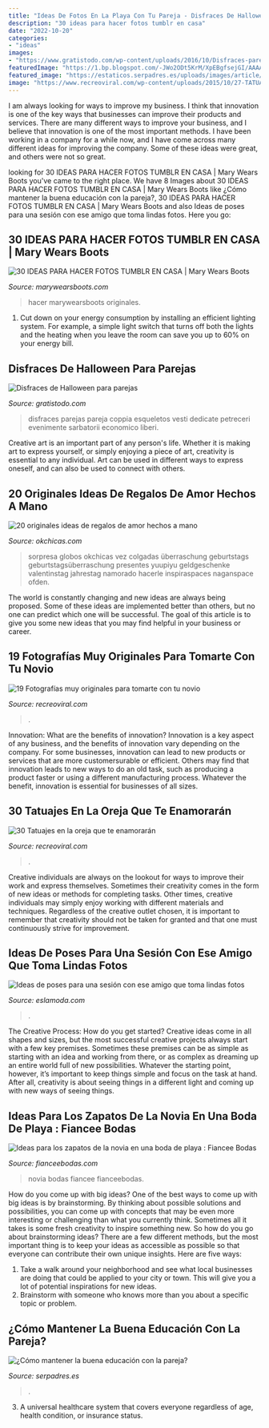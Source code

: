 ```yaml
---
title: "Ideas De Fotos En La Playa Con Tu Pareja - Disfraces De Halloween Para Parejas"
description: "30 ideas para hacer fotos tumblr en casa"
date: "2022-10-20"
categories:
- "ideas"
images:
- "https://www.gratistodo.com/wp-content/uploads/2016/10/Disfraces-parejas-halloween-16.jpg"
featuredImage: "https://1.bp.blogspot.com/-JWo2ODt5KrM/XpEBgfsejGI/AAAAAAAAM-g/O9ixHQ18hVAoLsOk3luYaVyiTiFemAy4gCNcBGAsYHQ/s1600/fotos%2Bnovios%2Bcasa.jpg"
featured_image: "https://estaticos.serpadres.es/uploads/images/article/53db7276dce6174d23528360/pareja-sonriendo.jpg"
image: "https://www.recreoviral.com/wp-content/uploads/2015/10/27-TATUAJES-OREJAS-23-644x750.jpg"
---
```



I am always looking for ways to improve my business. I think that innovation is one of the key ways that businesses can improve their products and services. There are many different ways to improve your business, and I believe that innovation is one of the most important methods. I have been working in a company for a while now, and I have come across many different ideas for improving the company. Some of these ideas were great, and others were not so great.

	

		
looking for 30 IDEAS PARA HACER FOTOS TUMBLR EN CASA | Mary Wears Boots you've came to the right place. We have 8 Images about 30 IDEAS PARA HACER FOTOS TUMBLR EN CASA | Mary Wears Boots like ¿Cómo mantener la buena educación con la pareja?, 30 IDEAS PARA HACER FOTOS TUMBLR EN CASA | Mary Wears Boots and also Ideas de poses para una sesión con ese amigo que toma lindas fotos. Here you go:
		
    
## 30 IDEAS PARA HACER FOTOS TUMBLR EN CASA | Mary Wears Boots

<img loading=lazy src="https://1.bp.blogspot.com/-JWo2ODt5KrM/XpEBgfsejGI/AAAAAAAAM-g/O9ixHQ18hVAoLsOk3luYaVyiTiFemAy4gCNcBGAsYHQ/s1600/fotos%2Bnovios%2Bcasa.jpg" onerror="this.onerror=null;this.src='https://tse3.mm.bing.net/th?id=OIP.c65W_Y5NYfqx73dtZLzl_QHaLF&amp;pid=15.1';" alt="30 IDEAS PARA HACER FOTOS TUMBLR EN CASA | Mary Wears Boots">

_Source: marywearsboots.com_

>hacer marywearsboots originales. 

	

1. Cut down on your energy consumption by installing an efficient lighting system. For example, a simple light switch that turns off both the lights and the heating when you leave the room can save you up to 60% on your energy bill.

    
## Disfraces De Halloween Para Parejas

<img loading=lazy src="https://www.gratistodo.com/wp-content/uploads/2016/10/Disfraces-parejas-halloween-16.jpg" onerror="this.onerror=null;this.src='https://tse4.mm.bing.net/th?id=OIP.bo8y7EgjSH23rvFwg519MwHaFC&amp;pid=15.1';" alt="Disfraces de Halloween para parejas">

_Source: gratistodo.com_

>disfraces parejas pareja coppia esqueletos vesti dedicate petreceri evenimente sarbatorii economico liberi. 

	

Creative art is an important part of any person's life. Whether it is making art to express yourself, or simply enjoying a piece of art, creativity is essential to any individual. Art can be used in different ways to express oneself, and can also be used to connect with others.

    
## 20 Originales Ideas De Regalos De Amor Hechos A Mano

<img loading=lazy src="https://www.okchicas.com/wp-content/uploads/2016/03/63827b9e677979e15d9f8f083df7317e-1-705x700.jpg" onerror="this.onerror=null;this.src='https://tse3.mm.bing.net/th?id=OIP.8YTFfaem9ODqu_abU3PJVQHaHW&amp;pid=15.1';" alt="20 originales ideas de regalos de amor hechos a mano">

_Source: okchicas.com_

>sorpresa globos okchicas vez colgadas überraschung geburtstags geburtstagsüberraschung presentes yuupiyu geldgeschenke valentinstag jahrestag namorado hacerle inspiraspaces naganspace ofden. 

	

The world is constantly changing and new ideas are always being proposed. Some of these ideas are implemented better than others, but no one can predict which one will be successful. The goal of this article is to give you some new ideas that you may find helpful in your business or career.

    
## 19 Fotografías Muy Originales Para Tomarte Con Tu Novio

<img loading=lazy src="https://www.recreoviral.com/wp-content/uploads/2019/06/Poses-para-parejas-13.jpg" onerror="this.onerror=null;this.src='https://tse2.mm.bing.net/th?id=OIP.jCxpUE51_rn0hE2YcINGGwHaJ4&amp;pid=15.1';" alt="19 Fotografías muy originales para tomarte con tu novio">

_Source: recreoviral.com_

>. 

	

Innovation: What are the benefits of innovation?
Innovation is a key aspect of any business, and the benefits of innovation vary depending on the company. For some businesses, innovation can lead to new products or services that are more customersurable or efficient. Others may find that innovation leads to new ways to do an old task, such as producing a product faster or using a different manufacturing process. Whatever the benefit, innovation is essential for businesses of all sizes.

    
## 30 Tatuajes En La Oreja Que Te Enamorarán

<img loading=lazy src="https://www.recreoviral.com/wp-content/uploads/2015/10/27-TATUAJES-OREJAS-23-644x750.jpg" onerror="this.onerror=null;this.src='https://tse2.mm.bing.net/th?id=OIP.F4PDWnrORt6YWxNqbjch-wHaIo&amp;pid=15.1';" alt="30 Tatuajes en la oreja que te enamorarán">

_Source: recreoviral.com_

>. 

	

Creative individuals are always on the lookout for ways to improve their work and express themselves. Sometimes their creativity comes in the form of new ideas or methods for completing tasks. Other times, creative individuals may simply enjoy working with different materials and techniques. Regardless of the creative outlet chosen, it is important to remember that creativity should not be taken for granted and that one must continuously strive for improvement.

    
## Ideas De Poses Para Una Sesión Con Ese Amigo Que Toma Lindas Fotos

<img loading=lazy src="https://eslamoda.com/wp-content/uploads/sites/2/2018/04/poses-outfits.jpg" onerror="this.onerror=null;this.src='https://tse4.mm.bing.net/th?id=OIP.sYhg_LnbFZ3H9RJ-7nZV4QHaJP&amp;pid=15.1';" alt="Ideas de poses para una sesión con ese amigo que toma lindas fotos">

_Source: eslamoda.com_

>. 

	

The Creative Process: How do you get started?
Creative ideas come in all shapes and sizes, but the most successful creative projects always start with a few key premises. Sometimes these premises can be as simple as starting with an idea and working from there, or as complex as dreaming up an entire world full of new possibilities. Whatever the starting point, however, it’s important to keep things simple and focus on the task at hand. After all, creativity is about seeing things in a different light and coming up with new ways of seeing things.

    
## Ideas Para Los Zapatos De La Novia En Una Boda De Playa : Fiancee Bodas

<img loading=lazy src="http://fianceebodas.com/wp-content/uploads/2017/08/FIANCEE-BODAS-AGOSTO-BODAS-IDEAS-PARA-ZAPATOS-DE-LA-NOVIA-EN-UNA-BODA-DE-PLAYA-1.jpg" onerror="this.onerror=null;this.src='https://tse2.mm.bing.net/th?id=OIP.L3A26_ZT2E9qKefLahF11gHaLH&amp;pid=15.1';" alt="Ideas para los zapatos de la novia en una boda de playa : Fiancee Bodas">

_Source: fianceebodas.com_

>novia bodas fiancee fianceebodas. 

	

How do you come up with big ideas?
One of the best ways to come up with big ideas is by brainstorming. By thinking about possible solutions and possibilities, you can come up with concepts that may be even more interesting or challenging than what you currently think. Sometimes all it takes is some fresh creativity to inspire something new. So how do you go about brainstorming ideas? There are a few different methods, but the most important thing is to keep your ideas as accessible as possible so that everyone can contribute their own unique insights. Here are five ways: 
1) Take a walk around your neighborhood and see what local businesses are doing that could be applied to your city or town. This will give you a lot of potential inspirations for new ideas. 
2) Brainstorm with someone who knows more than you about a specific topic or problem.

    
## ¿Cómo Mantener La Buena Educación Con La Pareja?

<img loading=lazy src="https://estaticos.serpadres.es/uploads/images/article/53db7276dce6174d23528360/pareja-sonriendo.jpg" onerror="this.onerror=null;this.src='https://tse3.mm.bing.net/th?id=OIP.OkEiJjop7ACOUccoVIQpmAHaFi&amp;pid=15.1';" alt="¿Cómo mantener la buena educación con la pareja?">

_Source: serpadres.es_

>. 

	

3. A universal healthcare system that covers everyone regardless of age, health condition, or insurance status.

